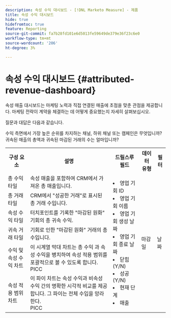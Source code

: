 ```yaml
---
description: 속성 수익 대시보드 - [!DNL Marketo Measure] - 제품
title: 속성 수익 대시보드
hide: true
hidefromtoc: true
feature: Reporting
source-git-commit: fa7b28fd101e6d5013fe59649de379e36f23c6e0
workflow-type: tm+mt
source-wordcount: '206'
ht-degree: 3%

---
```


# 속성 수익 대시보드 {#attributed-revenue-dashboard}

속성 매출 대시보드는 마케팅 노력과 직접 연결된 매출에 초점을 맞춘 관점을 제공합니다. 마케팅 전략이 계약을 체결하는 데 어떻게 중요했는지 자세히 살펴보십시오.

질문과 대답은 다음과 같습니다.

수익 측면에서 가장 높은 순위를 차지하는 채널, 하위 채널 또는 캠페인은 무엇입니까?
귀속된 매출의 총액과 귀속된 마감된 거래의 수는 얼마입니까?

<table style="table-layout:auto"> 
<tbody>
  <tr> 
   <th>구성 요소</th> 
   <th>설명</th>
   <th>드릴스루 필드</th>
   <th>데이터 유형</th>
   <th>필터</th>
  </tr>
  <tr>
    <td>총 수익 타일</td>
    <td>속성 매출을 포함하여 CRM에서 가져온 총 매출입니다.</td>
    <td rowspan="6"><li>영업 기회 ID</li>
<li>영업 기회 이름</li>
<li>영업 기회 생성 날짜</li>
<li>영업 기회 종료 날짜</li>
<li>닫힘(Y/N)</li>
<li>성공(Y/N)</li>
<li>현재 단계</li>
<li>매출</li></td>
    <td rowspan="6">마감일</td>
    <td rowspan="6">날짜</td>
  </tr>
  <tr>
    <td>총 거래 타일</td>
    <td>CRM에서 "성공한 거래"로 표시된 총 거래 수입니다.</td>
  </tr>
  <tr>
    <td>속성 수익 타일</td>
    <td>터치포인트를 기록한 "마감된 원화" 기회의 총 귀속 수익.</td>
  </tr>
  <tr>
    <td>귀속 거래 타일</td>
    <td>기회로 인한 "마감된 원화" 거래의 총 수입니다.</td>
  </tr>
  <tr>
    <td>수익 및 속성 수익 차트</td>
    <td>이 시계열 막대 차트는 총 수익 과 속성 수익을 병치하여 속성 적용 범위를 포괄적으로 볼 수 있도록 합니다.
    <br/>PICC</td>
  </tr>
  <tr>
    <td>속성 적용 범위 차트</td>
    <td>이 파이 차트는 속성 수익과 비속성 수익 간의 명확한 시각적 비교를 제공합니다. 그 파이는 전체 수입을 망라한다.
    <br/>
    PICC</td>
  </tr>
</tbody>
</table>
